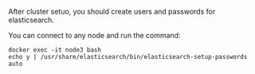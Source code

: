 After cluster setuo, you should create users and passwords for elasticsearch.

You can connect to any node and run the command:

```
docker exec -it node3 bash
echo y | /usr/share/elasticsearch/bin/elasticsearch-setup-passwords auto
```
